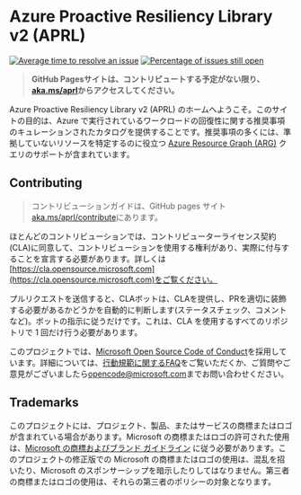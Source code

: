 # Azure Proactive Resiliency Library v2 (APRL)

[![Average time to resolve an issue](http://isitmaintained.com/badge/resolution/Azure/Azure-Proactive-Resiliency-Library-v2.svg)](http://isitmaintained.com/project/Azure/Azure-Proactive-Resiliency-Library-v2 "Average time to resolve an issue")
[![Percentage of issues still open](http://isitmaintained.com/badge/open/Azure/Azure-Proactive-Resiliency-Library-v2.svg)](http://isitmaintained.com/project/Azure/Azure-Proactive-Resiliency-Library-v2 "Percentage of issues still open")

> **GitHub Pagesサイトは、コントリビュートする予定がない限り、[aka.ms/aprl](https://aka.ms/aprl)からアクセスしてください。**

Azure Proactive Resiliency Library v2 (APRL) のホームへようこそ。このサイトの目的は、Azure で実行されているワークロードの回復性に関する推奨事項のキュレーションされたカタログを提供することです。推奨事項の多くには、準拠していないリソースを特定するのに役立つ [Azure Resource Graph (ARG)](https://learn.microsoft.com/azure/governance/resource-graph/overview) クエリのサポートが含まれています。

## Contributing

> コントリビューションガイドは、GitHub pages サイト[aka.ms/aprl/contribute](https://aka.ms/aprl/contribute)にあります。

ほとんどのコントリビューションでは、コントリビューターライセンス契約(CLA)に同意して、コントリビューションを使用する権利があり、実際に付与することを宣言する必要があります。詳しくは[https://cla.opensource.microsoft.com](https://cla.opensource.microsoft.com)をご覧ください。

プルリクエストを送信すると、CLAボットは、CLAを提供し、PRを適切に装飾する必要があるかどうかを自動的に判断します(ステータスチェック、コメントなど)。ボットの指示に従うだけです。これは、CLA を使用するすべてのリポジトリで 1 回だけ行う必要があります。

このプロジェクトでは、[Microsoft Open Source Code of Conduct](https://opensource.microsoft.com/codeofconduct/)を採用しています。詳細については、[行動規範に関するFAQ](https://opensource.microsoft.com/codeofconduct/faq/)をご覧いただくか、ご質問やご意見がございましたら[opencode@microsoft.com](mailto:opencode@microsoft.com)までお問い合わせください。

## Trademarks

このプロジェクトには、プロジェクト、製品、またはサービスの商標またはロゴが含まれている場合があります。Microsoft の商標またはロゴの許可された使用は、[Microsoft の商標およびブランド ガイドライン](https://www.microsoft.com/legal/intellectualproperty/trademarks/usage/general) に従う必要があります。このプロジェクトの修正版での Microsoft の商標またはロゴの使用は、混乱を招いたり、Microsoft のスポンサーシップを暗示したりしてはなりません。第三者の商標またはロゴの使用は、それらの第三者のポリシーの対象となります。

